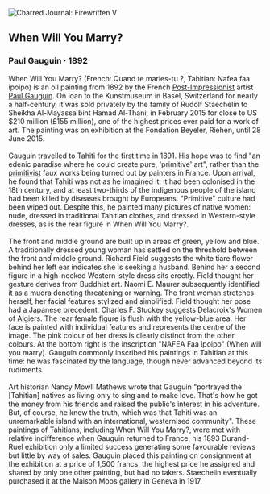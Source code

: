 <div class="artwork-of-the-day">
  <div class="container">
    <div class="img-wrapper">
      <img
        src="https://uploads3.wikiart.org/00142/images/paul-gauguin/when-are-you-getting-married.jpg!Large.jpg"
        alt="Charred Journal: Firewritten V" />
    </div>
    <div class="artwork-detail">
      <div class="artwork-origin"> 
        <h2 class="artwork-name">When Will You Marry?</h2>
        <h3 class="artist">
          Paul Gauguin
                    ·  1892
        </h3>
      </div>
      <p class="description">
        <span class="artwork-description-text ng-binding" ng-bind-html="viewModel.ArtworkOfTheDay.Description | unsafe">When Will You Marry? (French: Quand te maries-tu&nbsp;?, Tahitian: Nafea faa ipoipo) is an oil painting from 1892 by the French <a target="_blank" href="/en/artists-by-art-movement/post-impressionism">Post-Impressionist</a> artist <a target="_blank" href="/en/paul-gauguin">Paul Gauguin</a>. On loan to the Kunstmuseum in Basel, Switzerland for nearly a half-century, it was sold privately by the family of Rudolf Staechelin to Sheikha Al-Mayassa bint Hamad Al-Thani, in February 2015 for close to US $210 million (£155 million), one of the highest prices ever paid for a work of art. The painting was on exhibition at the Fondation Beyeler, Riehen, until 28 June 2015.
<br>
<br>Gauguin travelled to Tahiti for the first time in 1891. His hope was to find "an edenic paradise where he could create pure, 'primitive' art", rather than the <a target="_blank" href="/en/artists-by-art-movement/na-ve-art-primitivism">primitivist</a> faux works being turned out by painters in France. Upon arrival, he found that Tahiti was not as he imagined it: it had been colonised in the 18th century, and at least two-thirds of the indigenous people of the island had been killed by diseases brought by Europeans. "Primitive" culture had been wiped out. Despite this, he painted many pictures of native women: nude, dressed in traditional Tahitian clothes, and dressed in Western-style dresses, as is the rear figure in When Will You Marry?.
<br>
<br>The front and middle ground are built up in areas of green, yellow and blue. A traditionally dressed young woman has settled on the threshold between the front and middle ground. Richard Field suggests the white tiare flower behind her left ear indicates she is seeking a husband. Behind her a second figure in a high-necked Western-style dress sits erectly. Field thought her gesture derives from Buddhist art. Naomi E. Maurer subsequently identified it as a mudra denoting threatening or warning. The front woman stretches herself, her facial features stylized and simplified. Field thought her pose had a Japanese precedent, Charles F. Stuckey suggests Delacroix's Women of Algiers. The rear female figure is flush with the yellow-blue area. Her face is painted with individual features and represents the centre of the image. The pink colour of her dress is clearly distinct from the other colours. At the bottom right is the inscription "NAFEA Faa ipoipo" (When will you marry). Gauguin commonly inscribed his paintings in Tahitian at this time: he was fascinated by the language, though never advanced beyond its rudiments.
<br>
<br>Art historian Nancy Mowll Mathews wrote that Gauguin "portrayed the [Tahitian] natives as living only to sing and to make love. That's how he got the money from his friends and raised the public's interest in his adventure. But, of course, he knew the truth, which was that Tahiti was an unremarkable island with an international, westernised community". These paintings of Tahitians, including When Will You Marry?, were met with relative indifference when Gauguin returned to France, his 1893 Durand-Ruel exhibition only a limited success generating some favourable reviews but little by way of sales. Gauguin placed this painting on consignment at the exhibition at a price of 1,500 francs, the highest price he assigned and shared by only one other painting, but had no takers. Staechelin eventually purchased it at the Maison Moos gallery in Geneva in 1917.</span>
                        <div class="text-shadow-container" ng-show="showShadow" style=""></div>
      </p>
    </div>
  </div>

</div>
